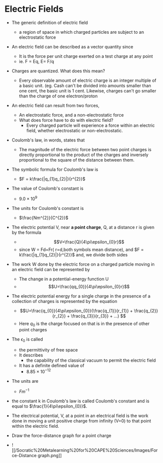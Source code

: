 
# Electric Fields 

- The generic  definition of electric field
	- a region of space in which charged particles are subject to  an electrostatic force 
- An electric field can be described as a vector quantity since 
	- It is the force per unit charge exerted on  a test charge at any point 
	- ie. F = Eq, E= F/q
- Charges are quantized. What does this mean?
	- Every observable amount of electric charge is an integer multiple of a basic unit. (eg. Cash can't be divided into amounts smaller than one cent, the basic unit is 1 cent. Likewise, charges can't go smaller than the charge of one electron/proton

- An electric field can result from two forces,
	- An electrostatic force, and a non-electrostatic force
	- What does force have to do with electric field?
		- Every charged particle will experience a force within an electric field, whether electrostatic or non-electrostatic.
- Coulomb's law, in words,  states that
	- The magnitude of the electric force between two point charges is directly proportional to the product of the charges and inversely proportional to the square of the distance between them.
- The symbolic formula for Coulomb's law is 
	- $F = k\frac{|q_{1}q_{2}|}{r^{2}}$
- The value of Coulomb's constant is 
	- $9.0 \times 10^{9}$
- The units for Coulomb's constant is 
	- $\frac{Nm^{2}}{C^{2}}$
- The electric potential V, near **a point charge**, Q, at a distance r is given by the formula 
	- $$V=\frac{Q}{4\pi\epsilon_{0}r}$$
	- since W = Fd=Fr( r=d,both symbols mean distance), and $F = k\frac{|q_{1}q_{2}|}{r^{2}}$ and, we divide both sides
- The work W done by the electric force on a charged particle moving in an electric field can be represented by
	- The change in a potential-energy function U
	- $$U=\frac{qq_{0}}{4\pi\epsilon_{0}r}$$
- The electric potential energy for a single charge in the presence of a collection of charges is represented by the equation 
	- $$U=\frac{q_{0}}{4\pi\epsilon_{0}}(\frac{q_{1}}{r_{1}} + \frac{q_{2}}{r_{2}} + \frac{q_{3}}{r_{3}} + ...) $$ 
	- Here $q_{0}$ is the charge focused on that is in the presence of other point charges

- The $\epsilon_{0}$ is called 
	- the permittivity of free space 
	- It describes
		- the capability of the classical vacuum to permit the electric field
	- It has a definite defined value of 
		- $8.85\times10^{-12}$
- The units are 
	- $Fm^{-1}$
- the constant k in Coulomb's law is called Coulomb's constant and is equal to $\frac{1}{4\pi\epsilon_{0}}$. 
- The electrical potential, V, at a point in an electrical field is the work done in moving a unit positive charge from infinity (V=0) to that point within the electric field. 
- Draw the force-distance graph for a point charge 
- ![[/Socratic%20Metalearning%20for%20CAPE%20Sciences/Images/Force-Distance graph.png]]

